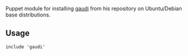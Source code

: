 Puppet module for installing [gaudi](http://gaudi.io/) from his repository on Ubuntu/Debian base distributions.

Usage
-----
```puppet
include 'gaudi'
```
